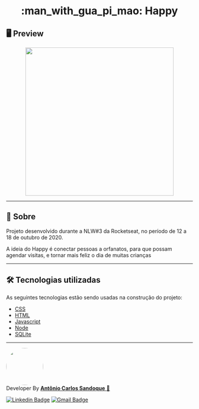<h1 align = "center"> :man_with_gua_pi_mao: Happy</h1>

## 🖥 Preview

<p align = "center">
  <img src = "https://user-images.githubusercontent.com/65127683/96372056-7b0b1a80-113b-11eb-887b-df1cfe09fc5d.gif"
 height = "400">
</p>

---

<!-- ## :dash: Deploy da Aplicação com Netlify

> ### :link: https://my-happy.netlify.app/ <br />
>
> [![Netlify Status](https://api.netlify.com/api/v1/badges/6fc4bb0b-9d36-477c-b041-c11f988eaa09/deploy-status)](https://app.netlify.com/sites/my-devgallery/deploys)

--- -->

## 📖 Sobre

<p>Projeto desenvolvido durante a NLW#3 da Rocketseat, no período de 12 a 18 de outubro de 2020.</p>
<p>A ideia do Happy é conectar pessoas a orfanatos, para que possam agendar visitas, e tornar mais feliz o dia de muitas crianças </p>

---

## 🛠 Tecnologias utilizadas

As seguintes tecnologias estão sendo usadas na construção do projeto:

- [CSS](https://www.w3schools.com/css/)
- [HTML](https://www.w3schools.com/html/default.asp)
- [Javascript](https://www.w3schools.com/js/default.asp)
- [Node](https://nodejs.org/en/)
- [SQLite](https://www.sqlite.org/index.html)


  
---

<a href="https://www.linkedin.com/in/sandoque/">
 <img style="border-radius: 50%;" src="https://user-images.githubusercontent.com/65127683/95398436-20bcbf00-08dc-11eb-95a3-d1aaedc987d0.jpg" width="100px;" alt=""/></a>
 <br />
 Developer By
 <a href="https://www.linkedin.com/in/sandoque/"> <b> Antônio Carlos Sandoque</b> </a> <a href="https://www.linkedin.com/in/sandoque/" title="Sandoque">🚀</a> <br />
 
[![Linkedin Badge](https://img.shields.io/badge/-Sandoque-blue?style=flat-square&logo=Linkedin&logoColor=white&link=https://www.linkedin.com/in/sandoque/)](https://www.linkedin.com/in/sandoque/) [![Gmail Badge](https://img.shields.io/badge/-acsandoque@gmail.com-c14438?style=flat-square&logo=Gmail&logoColor=white&link=mailto:acsandoque@gmail.com)](mailto:acsandoque@gmail.com)

<!-- ---
## :page_with_curl: Licença
[![MIT license](https://img.shields.io/badge/License-MIT-blue.svg)](https://lbesson.mit-license.org/)

--- -->

